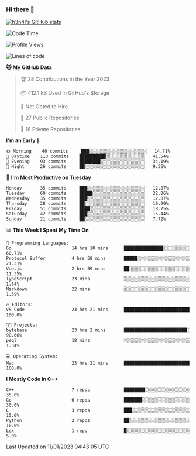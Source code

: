 ### Hi there 👋

[![h3n4l's GitHub stats](https://github-readme-stats.vercel.app/api?username=h3n4l&count_private=true&show_icons=true&theme=radical)](https://github.com/h3n4l/github-readme-stats)

<!--START_SECTION:waka-->
![Code Time](http://img.shields.io/badge/Code%20Time-878%20hrs%203%20mins-blue)

![Profile Views](http://img.shields.io/badge/Profile%20Views-0-blue)

![Lines of code](https://img.shields.io/badge/From%20Hello%20World%20I%27ve%20Written-44%20Thousand%20lines%20of%20code-blue)

**🐱 My GitHub Data** 

> 🏆 28 Contributions in the Year 2023
 > 
> 📦 412.1 kB Used in GitHub's Storage 
 > 
> 🚫 Not Opted to Hire
 > 
> 📜 27 Public Repositories 
 > 
> 🔑 18 Private Repositories  
 > 
**I'm an Early 🐤** 

```text
🌞 Morning    40 commits     ███░░░░░░░░░░░░░░░░░░░░░░   14.71% 
🌆 Daytime    113 commits    ██████████░░░░░░░░░░░░░░░   41.54% 
🌃 Evening    93 commits     ████████░░░░░░░░░░░░░░░░░   34.19% 
🌙 Night      26 commits     ██░░░░░░░░░░░░░░░░░░░░░░░   9.56%

```
📅 **I'm Most Productive on Tuesday** 

```text
Monday       35 commits     ███░░░░░░░░░░░░░░░░░░░░░░   12.87% 
Tuesday      60 commits     █████░░░░░░░░░░░░░░░░░░░░   22.06% 
Wednesday    35 commits     ███░░░░░░░░░░░░░░░░░░░░░░   12.87% 
Thursday     28 commits     ██░░░░░░░░░░░░░░░░░░░░░░░   10.29% 
Friday       51 commits     ████░░░░░░░░░░░░░░░░░░░░░   18.75% 
Saturday     42 commits     ███░░░░░░░░░░░░░░░░░░░░░░   15.44% 
Sunday       21 commits     ██░░░░░░░░░░░░░░░░░░░░░░░   7.72%

```


📊 **This Week I Spent My Time On** 

```text
💬 Programming Languages: 
Go                       14 hrs 10 mins      ███████████████░░░░░░░░░░   60.71% 
Protocol Buffer          4 hrs 58 mins       █████░░░░░░░░░░░░░░░░░░░░   21.31% 
Vue.js                   2 hrs 39 mins       ██░░░░░░░░░░░░░░░░░░░░░░░   11.35% 
TypeScript               23 mins             ░░░░░░░░░░░░░░░░░░░░░░░░░   1.64% 
Markdown                 22 mins             ░░░░░░░░░░░░░░░░░░░░░░░░░   1.59%

🔥 Editors: 
VS Code                  23 hrs 21 mins      █████████████████████████   100.0%

🐱‍💻 Projects: 
bytebase                 23 hrs 2 mins       ████████████████████████░   98.66% 
psql                     18 mins             ░░░░░░░░░░░░░░░░░░░░░░░░░   1.34%

💻 Operating System: 
Mac                      23 hrs 21 mins      █████████████████████████   100.0%

```

**I Mostly Code in C++** 

```text
C++                      7 repos             ████████░░░░░░░░░░░░░░░░░   35.0% 
Go                       6 repos             ███████░░░░░░░░░░░░░░░░░░   30.0% 
C                        3 repos             ███░░░░░░░░░░░░░░░░░░░░░░   15.0% 
Python                   2 repos             ██░░░░░░░░░░░░░░░░░░░░░░░   10.0% 
Lex                      1 repo              █░░░░░░░░░░░░░░░░░░░░░░░░   5.0%

```



 Last Updated on 11/01/2023 04:43:05 UTC
<!--END_SECTION:waka-->

